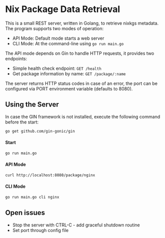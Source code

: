 # Nix Package Data Retrieval

This is a small REST server, written in Golang, to retrieve nixkgs metadata. The program supports two modes of operation:

* API Mode: Default mode starts a web server
* CLI Mode: At the command-line using `go run main.go`

The API mode depends on Gin to handle HTTP requests, it provides two endpoints:

* Simple health check endpoint: `GET /health`
* Get package information by name: `GET /package/:name`

The server returns HTTP status codes in case of an error, the port can be configured via PORT environment variable (defaults to 8080).

## Using the Server

In case the GIN framework is not installed, execute the following command before the start:

```bash
go get github.com/gin-gonic/gin
```

#### Start

```bash
go run main.go
```

#### API Mode

```bash
curl http://localhost:8080/package/nginx
```

#### CLI Mode

```bash
go run main.go cli nginx
```

## Open issues
* Stop the server with CTRL-C - add graceful shutdown routine
* Set port through config file
